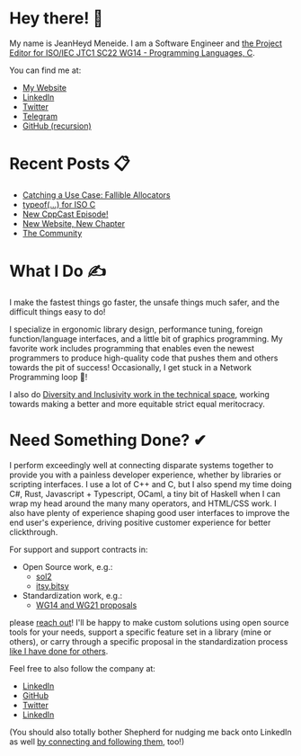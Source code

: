 # Hey there! 🎉

My name is JeanHeyd Meneide. I am a Software Engineer and [the Project Editor for ISO/IEC JTC1 SC22 WG14 - Programming Languages, C](http://www.open-std.org/jtc1/sc22/wg14/www/contacts).

You can find me at:

- [My Website](https://ThePhD.github.io)
- [LinkedIn](https://www.linkedin.com/in/thephd)
- [Twitter](https://twitter.com/__phantomderp)
- [Telegram](https://t.me/thephantomderp)
- [GitHub (recursion)](https://github.com/ThePhD)




# Recent Posts 📋

<!-- BLOG-POST-LIST:START -->
- [Catching a Use Case: Fallible Allocators](https://soasis.org/posts/fallible-allocators/)
- [typeof(...) for ISO C](https://soasis.org/posts/typeof-for-iso-c-standard/)
- [New CppCast Episode!](https://soasis.org/posts/cppcast-unicode-c-c++-guest-co-host/)
- [New Website, New Chapter](https://soasis.org/posts/hello/)
- [The Community](https://thephd.github.io/the-community)
<!-- BLOG-POST-LIST:END -->




# What I Do ✍

I make the fastest things go faster, the unsafe things much safer, and the difficult things easy to do!

I specialize in ergonomic library design, performance tuning, foreign function/language interfaces, and a little bit of graphics programming. My favorite work includes programming that enables even the newest programmers to produce high-quality code that pushes them and others towards the pit of success! Occasionally, I get stuck in a Network Programming loop 💫!

I also do [Diversity and Inclusivity work in the technical space](https://www.youtube.com/watch?v=vaLKm9FE8oo), working towards making a better and more equitable strict equal meritocracy.




# Need Something Done? ✔

I perform exceedingly well at connecting disparate systems together to provide you with a painless developer experience, whether by libraries or scripting interfaces. I use a lot of C++ and C, but I also spend my time doing C#, Rust, Javascript + Typescript, OCaml, a tiny bit of Haskell when I can wrap my head around the many many operators, and HTML/CSS work. I also have plenty of experience shaping good user interfaces to improve the end user's experience, driving positive customer experience for better clickthrough.

For support and support contracts in:

- Open Source work, e.g.:
	- [sol2](https://github.com/ThePhD/sol2)
	- [itsy.bitsy](https://github.com/ThePhD/itsy_bitsy)
- Standardization work, e.g.:
	- [WG14 and WG21 proposals](https://ThePhD.github.io/portfolio/standard)

please [reach out](https://soasis.org/contact)! I'll be happy to make custom solutions using open source tools for your needs, support a specific feature set in a library (mine or others), or carry through a specific proposal in the standardization process [like I have done for others](https://twitter.com/__phantomderp/status/1325853307307438081).

Feel free to also follow the company at:

- [LinkedIn](https://www.linkedin.com/company/shepherdsoasis/)
- [GitHub](https://github.com/soasis)
- [Twitter](https://twitter.com/ShepherdsOasis)
- [LinkedIn](https://www.linkedin.com/company/shepherdsoasis/)

(You should also totally bother Shepherd for nudging me back onto LinkedIn as well [by connecting and following them](https://www.linkedin.com/in/shepherdsoasis-founder/), too!)
